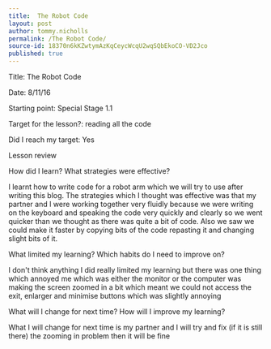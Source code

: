 ```yaml
---
title:  The Robot Code
layout: post
author: tommy.nicholls
permalink: /The Robot Code/
source-id: 18370n6kKZwtymAzKqCeycWcqU2wqSQbEkoCO-VD2Jco
published: true
---
```

Title: The Robot Code

Date: 8/11/16

Starting point: Special Stage 1.1

Target for the lesson?: reading all the code

Did I reach my target: Yes

Lesson review

How did I learn? What strategies were effective?

 I learnt how to write code for a robot arm which we will try to use after writing this blog. The strategies which I thought was effective was that my partner and I were working together very fluidly because we were writing on the keyboard and speaking the code very quickly and clearly so we went quicker than we thought as there was quite a bit of code. Also we saw we could make it faster by copying bits of the code repasting it and changing slight bits of it.

What limited my learning? Which habits do I need to improve on?

I don't think anything I did really limited my learning but there was one thing which annoyed me which was either the monitor or the computer was making the screen zoomed in a bit which meant we could not access the exit, enlarger and minimise buttons which was slightly annoying

What will I change for next time? How will I improve my learning?

What I will change for next time is my partner and I will try and fix (if it is still there) the zooming in problem then it will be fine


